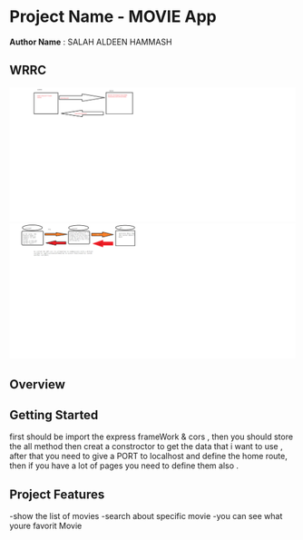 # Project Name - MOVIE App


**Author Name** : SALAH ALDEEN HAMMASH

## WRRC
![imgWRRC](./CLASS%2011.png) 
![imgWRRC](./CLASS%2012.png)

## Overview
<!-- What are the steps that a user must take in order to build this app on their own machine and get it running? -->
## Getting Started
first should be import the express frameWork & cors , then you should store the all method then  creat a constroctor to get the data that i want to use , after that you need to give a PORT to localhost and define the home route, then if you have a lot of pages you need to define them also . 




## Project Features
-show the list of movies
-search about specific movie
-you can see what youre favorit Movie
